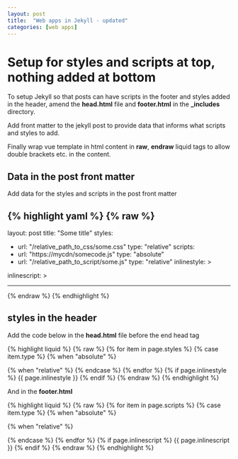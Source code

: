 ```yaml
---
layout: post
title:  "Web apps in Jekyll - updated"
categories: [web apps]
---
```


# Setup for styles and scripts at top, nothing added at bottom

To setup Jekyll so that posts can have scripts in the footer and styles added in the header, 
amend the __head.html__ file and __footer.html__ in the **_includes** directory.

Add front matter to the jekyll post to provide data that informs what scripts and styles to add.

Finally wrap vue template in html content in __raw__, __endraw__ liquid tags to allow double brackets
etc. in the content.

## Data in the post front matter

Add data for the styles and scripts in the post front matter

{% highlight yaml %}
{% raw %}
---
layout: post
title:  "Some title"
styles:
  - url: "/relative_path_to_css/some.css"
    type: "relative"
scripts: 
  - url: "https://mycdn/somecode.js"
    type: "absolute"
  - url: "/relative_path_to_script/some.js"
    type: "relative"
inlinestyle: >
  <style>
    .app {}
  </style>
inlinescript: >
  <script>
  const myVal = 0;
  </script>
---
{% endraw %}
{% endhighlight %}

## styles in the header

Add the code below in the __head.html__ file before the end head tag

{% highlight liquid %}
{% raw %}
  {% for item in page.styles %}
  {% case item.type %}
  {% when "absolute" %}
  <link rel="stylesheet" href="{{ item.url }}">
  {% when "relative" %}
  <link rel="stylesheet" href="{{ item.url | relative_url }}">
  {% endcase %}
  {% endfor %}
  {% if page.inlinestyle %}
  {{ page.inlinestyle }}
  {% endif %}
{% endraw %}
{% endhighlight %}

And in the __footer.html__ 

{% highlight liquid %}
{% raw %}
{% for item in page.scripts %}
  {% case item.type %}
  {% when "absolute" %}
  <script src="{{ item.url }}"></script>
  {% when "relative" %}
  <script src="{{ item.url | relative_url }}"></script>
  {% endcase %}
{% endfor %}
{% if page.inlinescript %}
{{ page.inlinescript }}
{% endif %}
{% endraw %}
{% endhighlight %}